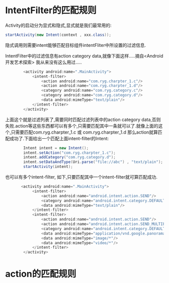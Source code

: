 # IntentFilter的匹配规则

Activity的启动分为显式和隐式,显式就是我们最常用的:

```java
startActivity(new Intent(context , xxx.class));
```

隐式调用则需要intent能够匹配目标组件intentFliter中所设置的过滤信息.

IntentFilter中的过滤信息有action   category  data,就像下面这样.....摘自<Android开发艺术探索> 我从来没有这么用过.....

```java
        <activity android:name=".MainActivity">
            <intent-filter>
                <action android:name="com.ryg.charpter_1.c"/>
                <action android:name="com.ryg.charpter_1.d"/>
                <category android:name="com.ryg.category.c"/>
                <category android:name="com.ryg.category.d"/>
                <data android:mimeType="text/plain"/>
            </intent-filter>
        </activity>
```

上面这个就是过滤列表了,需要同时匹配过滤列表中的action category data,否则失败.action等这些东西都可以有多个,只需要匹配其中一条就可以了.就像上面的这个,只需要匹配com.ryg.charpter_1.c 或 com.ryg.charpter_1.d 那么action就算匹配成功了.下面给出一个匹配上面intent-filter的Intent:

```java
        Intent intent = new Intent();
        intent.setAction("com.ryg.charpter_1.c");
        intent.addCategory("com.ryg.category.d");
        intent.setDataAndType(Uri.parse("file://abc") , "text/plain");
        startActivity(intent);
```

也可以有多个intent-filter, 如下,只要匹配其中一个intent-filter就可算匹配成功.

```java
       <activity android:name=".MainActivity">
            <intent-filter>
                <action android:name="android.intent.action.SEND"/>
                <category android:name="android.intent.category.DEFAULT"/>
                <data android:mimeType="text/plain"/>
            </intent-filter>
            <intent-filter>
                <action android:name="android.intent.action.SEND"/>
                <action android:name="android.intent.action.SEND_MULTIPLE"/>
                <category android:name="android.intent.category.DEFAULT"/>
                <data android:mimeType="application/vnd.google.panorama360+jpg"/>
                <data android:mimeType="image/*"/>
                <data android:mimeType="video/*"/>
            </intent-filter>
        </activity>
```



# action的匹配规则


